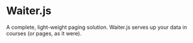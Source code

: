# Waiter.js
A complete, light-weight paging solution. Waiter.js serves up your data in courses (or pages, as it were). 
